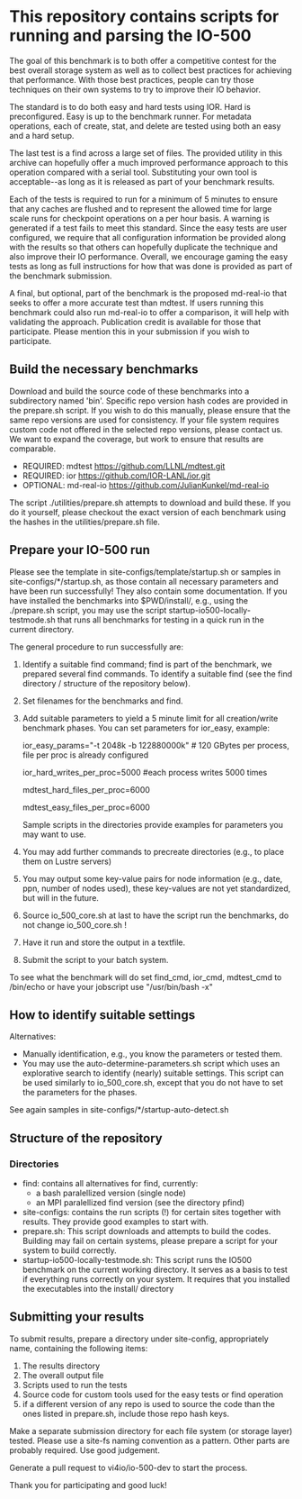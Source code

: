 # This repository contains scripts for running and parsing the IO-500

The goal of this benchmark is to both offer a competitive contest for the best overall storage system as well as to collect best practices for achieving that performance. With those best practices, people can try those techniques on their own systems to try to improve their IO behavior.

The standard is to do both easy and hard tests using IOR. Hard is preconfigured. Easy is up to the benchmark runner. For metadata operations, each of create, stat, and delete are tested using both an easy and a hard setup.

The last test is a find across a large set of files. The provided utility in this archive can hopefully offer a much improved performance approach to this operation compared with a serial tool. Substituting your own tool is acceptable--as long as it is released as part of your benchmark results.

Each of the tests is required to run for a minimum of 5 minutes to ensure that any caches are flushed and to represent the allowed time for large scale runs for checkpoint operations on a per hour basis. A warning is generated if a test fails to meet this standard. Since the easy tests are user configured, we require that all configuration information be provided along with the results so that others can hopefully duplicate the technique and also improve their IO performance. Overall, we encourage gaming the easy tests as long as full instructions for how that was done is provided as part of the benchmark submission.

A final, but optional, part of the benchmark is the proposed md-real-io that seeks to offer a more accurate test than mdtest. If users running this benchmark could also run md-real-io to offer a comparison, it will help with validating the approach. Publication credit is available for those that participate. Please mention this in your submission if you wish to participate.

## Build the necessary benchmarks

Download and build the source code of these benchmarks into a subdirectory named 'bin'. Specific repo version hash codes are provided in the prepare.sh script. If you wish to do this manually, please ensure that the same repo versions are used for consistency. If your file system requires custom code not offered in the selected repo versions, please contact us. We want to expand the coverage, but work to ensure that results are comparable.

* REQUIRED: mdtest https://github.com/LLNL/mdtest.git 
* REQUIRED: ior https://github.com/IOR-LANL/ior.git 
* OPTIONAL: md-real-io https://github.com/JulianKunkel/md-real-io 

The script ./utilities/prepare.sh attempts to download and build these. 
If you do it yourself, please checkout the exact version of each benchmark using the hashes in the utilities/prepare.sh file.

## Prepare your IO-500 run

Please see the template in site-configs/template/startup.sh or samples in site-configs/*/startup.sh, as those contain all necessary parameters and have been run successfully!
They also contain some documentation.
If you have installed the benchmarks into $PWD/install/, e.g., using the ./prepare.sh script, 
you may use the script startup-io500-locally-testmode.sh that runs all benchmarks for testing in a quick run
in the current directory.

The general procedure to run successfully are:

1. Identify a suitable find command; find is part of the benchmark, we prepared several find commands.
   To identify a suitable find (see the find directory / structure of the repository below).
1. Set filenames for the benchmarks and find.
2. Add suitable parameters to yield a 5 minute limit for all creation/write benchmark phases.
   You can set parameters for ior_easy, example:
   
   ior_easy_params="-t 2048k -b 122880000k" # 120 GBytes per process, file per proc is already configured
   
   ior_hard_writes_per_proc=5000   #each process writes 5000 times
   
   mdtest_hard_files_per_proc=6000
   
   mdtest_easy_files_per_proc=6000

   Sample scripts in the directories provide examples for parameters you may want to use.
   
3. You may add further commands to precreate directories (e.g., to place them on Lustre servers)
4. You may output some key-value pairs for node information (e.g., date, ppn, number of nodes used), these key-values are not yet standardized, but will in the future.
5. Source io_500_core.sh at last to have the script run the benchmarks, do not change io_500_core.sh !
6. Have it run and store the output in a textfile.
7. Submit the script to your batch system.

To see what the benchmark will do set find_cmd, ior_cmd, mdtest_cmd to /bin/echo or have your jobscript use "/usr/bin/bash -x"

## How to identify suitable settings

Alternatives:
* Manually identification, e.g., you know the parameters or tested them.
* You may use the auto-determine-parameters.sh script which uses an explorative search to identify (nearly) suitable settings.
  This script can be used similarly to io_500_core.sh, except that you do not have to set the parameters for the phases.

See again samples in site-configs/*/startup-auto-detect.sh

## Structure of the repository

### Directories

* find: contains all alternatives for find, currently:
   * a bash paralellized version (single node)
   * an MPI paralellized find version (see the directory pfind)
* site-configs: contains the run scripts (!) for certain sites together with results.
  They provide good examples to start with.
* prepare.sh: This script downloads and attempts to build the codes. 
  Building may fail on certain systems, please prepare a script for your system to build correctly.
* startup-io500-locally-testmode.sh: This script runs the IO500 benchmark on the current working directory.
  It serves as a basis to test if everything runs correctly on your system.
  It requires that you installed the executables into the install/ directory
  
## Submitting your results
To submit results, prepare a directory under site-config, appropriately name, containing the following items:
1. The results directory
2. The overall output file
3. Scripts used to run the tests
4. Source code for custom tools used for the easy tests or find operation
5. if a different version of any repo is used to source the code than the ones listed in prepare.sh, include those repo hash keys.
  
Make a separate submission directory for each file system (or storage layer) tested. Please use a site-fs naming convention as a pattern. Other parts are probably required. Use good judgement.
  
Generate a pull request to vi4io/io-500-dev to start the process.
  
Thank you for participating and good luck!
  
